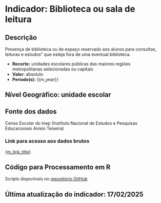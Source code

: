 # Indicador: Biblioteca ou sala de leitura

## Descrição

Presença de biblioteca ou de espaço reservado aos alunos para consultas, leituras e estudos" que esteja fora de uma eventual biblioteca.

- **Recorte:** unidades escolares públicas das maiores regiões metropolitanas selecionadas ou capitais
- **Valor:** absoluto
- **Período(s):** {{m_year}}

## Nível Geográfico: **unidade escolar**

## Fonte dos dados
Censo Escolar do Inep (Instituto Nacional de Estudos e Pesquisas Educacionais Anísio Teixeira)

### Link para acesso aos dados brutos

[{m_link_title}]({m_link})

## Código para Processamento em R
Scripts disponíveis no [repositório GitHub](https://github.com/cem-usp/georedus)

## Última atualização do indicador: 17/02/2025
